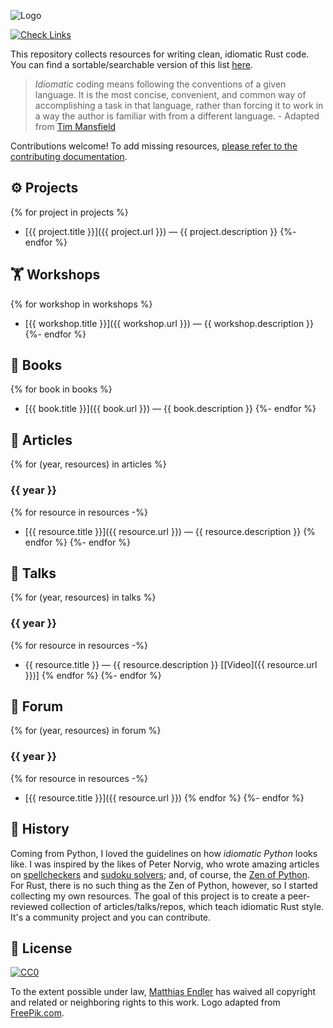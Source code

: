 <!-- 
⚠️⚠️ WARNING: This file is generated by `make render`. Do not edit manually!
See `CONTRIBUTING.md` for more information.
-->

![Logo](idiomatic-rust.png)

[![Check Links](https://github.com/mre/idiomatic-rust/workflows/Check%20Links/badge.svg)](https://github.com/mre/idiomatic-rust/actions/workflows/check_links.yml)

This repository collects resources for writing clean, idiomatic Rust code.
You can find a sortable/searchable version of this list [here](https://corrode.dev/idiomatic-rust/).

> *Idiomatic* coding means following the conventions of a given language. It is
> the most concise, convenient, and common way of accomplishing a task in that
> language, rather than forcing it to work in a way the author is familiar with
> from a different language. - Adapted from [Tim
> Mansfield](https://github.com/tim-hr/stuff/wiki/Idiomatic-coding)

Contributions welcome! To add missing resources, [please refer to the contributing documentation](https://github.com/mre/idiomatic-rust/blob/master/CONTRIBUTING.md).

## ⚙ Projects
{% for project in projects %}
* [{{ project.title }}]({{ project.url }}) — {{ project.description }}
{%- endfor %}

## 🏋 Workshops
{% for workshop in workshops %}
* [{{ workshop.title }}]({{ workshop.url }}) — {{ workshop.description }}
{%- endfor %}

## 📖 Books
{% for book in books %}
* [{{ book.title }}]({{ book.url }}) — {{ book.description }}
{%- endfor %}

## 📰 Articles
{% for (year, resources) in articles %}
### {{ year }}

{% for resource in resources -%}
* [{{ resource.title }}]({{ resource.url }}) — {{ resource.description }}
{% endfor %}
{%- endfor %}

## 🎤 Talks
{% for (year, resources) in talks %}
### {{ year }}

{% for resource in resources -%}
* {{ resource.title }} — {{ resource.description }} [[Video]({{ resource.url }})]
{% endfor %}
{%- endfor %}

## 💬 Forum
{% for (year, resources) in forum %}
### {{ year }}

{% for resource in resources -%}
* [{{ resource.title }}]({{ resource.url }})
{% endfor %}
{%- endfor %}

## 📜 History

Coming from Python, I loved the guidelines on how *idiomatic Python* looks like. I was inspired by the likes of Peter Norvig, who wrote amazing articles on [spellcheckers](https://norvig.com/spell-correct.html) and [sudoku solvers](https://norvig.com/sudoku.html); and, of course, the [Zen of Python](https://www.python.org/dev/peps/pep-0020/). For Rust, there is no such thing as the Zen of Python, however, so I started collecting my own resources.
The goal of this project is to create a peer-reviewed collection of articles/talks/repos, which teach idiomatic Rust style. It's a community project and you can contribute.

## 🔏 License

[![CC0](https://i.creativecommons.org/p/zero/1.0/88x31.png)](https://creativecommons.org/publicdomain/zero/1.0/)

To the extent possible under law, [Matthias Endler](https://endler.dev) has waived all copyright and related or neighboring rights to this work.
Logo adapted from [FreePik.com](https://www.freepik.com/free-vector/crabs-pattern-design_1093131.htm).


